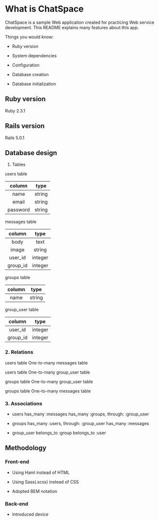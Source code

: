# What is ChatSpace

ChatSpace is a sample Web application created for practicing Web service development.
This README explains many features about this app.

Things you would know:

* Ruby version

* System dependencies

* Configuration

* Database creation

* Database initialization


## Ruby version

Ruby 2.3.1

## Rails version

Rails 5.0.1

## Database design


1. Tables

  users table
  
  |column|type|
  |:---:|:---:|
  |name|string|
  |email|string|
  |password|string|
  
  messages table
  
  |column|type|
  |:---:|:---:|
  |body|text|
  |image|string|
  |user_id|integer|
  |group_id|integer|
  
  groups table
  
  |column|type|
  |:---:|:---:|
  |name|string|

  
  group_user table
  
  |column|type|
  |:---:|:---:|
  |user_id|integer|
  |group_id|integer|
  

### 2. Relations

  users table   One-to-many   messages table

  users table   One-to-many   group_user table

  groups table   One-to-many   group_user table

  groups table   One-to-many   messages table


### 3. Associations

 - users
 has_many :messages
 has_many :groups, through: :group_user

 - groups
 has_many :users, through: :group_user
 has_many :messages

 - group_user
 belongs_to :group
 belongs_to :user


## Methodology

### Front-end

 - Using Haml instead of HTML

 - Using Sass(.scss) instead of CSS

 - Adopted BEM notation

### Back-end

 - Introduced device
